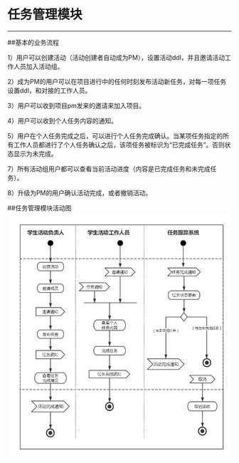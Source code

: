 # 任务管理模块

---

##基本的业务流程

1）用户可以创建活动（活动创建者自动成为PM），设置活动ddl，并且邀请活动工作人员加入活动组。

2）成为PM的用户可以在项目进行中的任何时刻发布活动新任务，对每一项任务设置ddl，和对接的工作人员。

3）用户可以收到项目pm发来的邀请来加入项目。

4）用户可以收到个人任务内容的通知。

5）用户在个人任务完成之后，可以进行个人任务完成确认。当某项任务指定的所有工作人员都进行了个人任务确认之后，该项任务被标识为“已完成任务”。否则状态显示为未完成。

7）所有活动组用户都可以查看当前活动进度（内容是已完成任务和未完成任务）。

8）升级为PM的用户确认活动完成，或者撤销活动。

##任务管理模块活动图
![](/img/泳道图（任务管理）.png)



